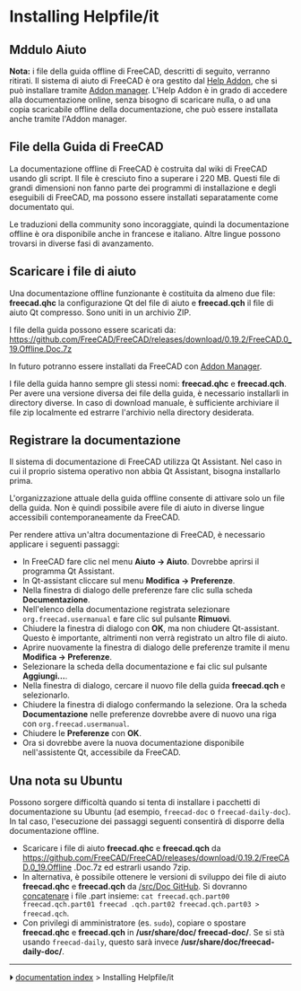 # Installing Helpfile/it
## Mddulo Aiuto 

**Nota:** i file della guida offline di FreeCAD, descritti di seguito, verranno ritirati. Il sistema di aiuto di FreeCAD è ora gestito dal [Help Addon](https://github.com/yorikvanhavre/FreeCAD-Help), che si può installare tramite [Addon manager](Std_AddonMgr/it.md). L\'Help Addon è in grado di accedere alla documentazione online, senza bisogno di scaricare nulla, o ad una copia scaricabile offline della documentazione, che può essere installata anche tramite l\'Addon manager.



## File della Guida di FreeCAD 

La documentazione offline di FreeCAD è costruita dal wiki di FreeCAD usando gli script. Il file è cresciuto fino a superare i 220 MB. Questi file di grandi dimensioni non fanno parte dei programmi di installazione e degli eseguibili di FreeCAD, ma possono essere installati separatamente come documentato qui.

Le traduzioni della community sono incoraggiate, quindi la documentazione offline è ora disponibile anche in francese e italiano. Altre lingue possono trovarsi in diverse fasi di avanzamento.



## Scaricare i file di aiuto 

Una documentazione offline funzionante è costituita da almeno due file: **freecad.qhc** la configurazione Qt del file di aiuto e **freecad.qch** il file di aiuto Qt compresso. Sono uniti in un archivio ZIP.

I file della guida possono essere scaricati da: <https://github.com/FreeCAD/FreeCAD/releases/download/0.19.2/FreeCAD.0_19.Offline.Doc.7z>

In futuro potranno essere installati da FreeCAD con [Addon Manager](Std_AddonMgr/it.md).

I file della guida hanno sempre gli stessi nomi: **freecad.qhc** e **freecad.qch**. Per avere una versione diversa dei file della guida, è necessario installarli in directory diverse. In caso di download manuale, è sufficiente archiviare il file zip localmente ed estrarre l\'archivio nella directory desiderata.



## Registrare la documentazione 

Il sistema di documentazione di FreeCAD utilizza Qt Assistant. Nel caso in cui il proprio sistema operativo non abbia Qt Assistant, bisogna installarlo prima.

L\'organizzazione attuale della guida offline consente di attivare solo un file della guida. Non è quindi possibile avere file di aiuto in diverse lingue accessibili contemporaneamente da FreeCAD.

Per rendere attiva un\'altra documentazione di FreeCAD, è necessario applicare i seguenti passaggi:

-   In FreeCAD fare clic nel menu **Aiuto → Aiuto**. Dovrebbe aprirsi il programma Qt Assistant.
-   In Qt-assistant cliccare sul menu **Modifica → Preferenze**.
-   Nella finestra di dialogo delle preferenze fare clic sulla scheda **Documentazione**.
-   Nell\'elenco della documentazione registrata selezionare `org.freecad.usermanual` e fare clic sul pulsante **Rimuovi**.
-   Chiudere la finestra di dialogo con **OK**, ma non chiudere Qt-assistant. Questo è importante, altrimenti non verrà registrato un altro file di aiuto.
-   Aprire nuovamente la finestra di dialogo delle preferenze tramite il menu **Modifica → Preferenze**.
-   Selezionare la scheda della documentazione e fai clic sul pulsante **Aggiungi...**.
-   Nella finestra di dialogo, cercare il nuovo file della guida **freecad.qch** e selezionarlo.
-   Chiudere la finestra di dialogo confermando la selezione. Ora la scheda **Documentazione** nelle preferenze dovrebbe avere di nuovo una riga con `org.freecad.usermanual`.
-   Chiudere le **Preferenze** con **OK**.
-   Ora si dovrebbe avere la nuova documentazione disponibile nell\'assistente Qt, accessibile da FreeCAD.



## Una nota su Ubuntu 

Possono sorgere difficoltà quando si tenta di installare i pacchetti di documentazione su Ubuntu (ad esempio, `freecad-doc` o `freecad-daily-doc`). In tal caso, l\'esecuzione dei passaggi seguenti consentirà di disporre della documentazione offline.

-   Scaricare i file di aiuto **freecad.qhc** e **freecad.qch** da <https://github.com/FreeCAD/FreeCAD/releases/download/0.19.2/FreeCAD.0_19.Offline> .Doc.7z ed estrarli usando 7zip.
-   In alternativa, è possibile ottenere le versioni di sviluppo dei file di aiuto **freecad.qhc** e **freecad.qch** da [/src/Doc GitHub](https://github.com/FreeCAD/FreeCAD/tree/master). Si dovranno [concatenare](http://man7.org/linux/man-pages/man1/cat.1.html) i file .part insieme: `cat freecad.qch.part00 freecad.qch.part01 freecad .qch.part02 freecad.qch.part03 > freecad.qch`.
-   Con privilegi di amministratore (es. `sudo`), copiare o spostare **freecad.qhc** e **freecad.qch** in **/usr/share/doc/ freecad-doc/**. Se si stà usando `freecad-daily`, questo sarà invece **/usr/share/doc/freecad-daily-doc/**.



---
⏵ [documentation index](../README.md) > Installing Helpfile/it
